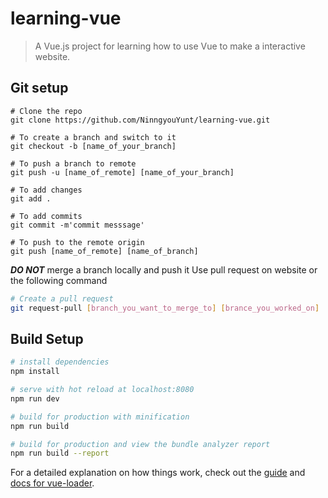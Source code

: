 # learning-vue

> A Vue.js project for learning how to use Vue to make a interactive website.

## Git setup
``` git
# Clone the repo
git clone https://github.com/NinngyouYunt/learning-vue.git

# To create a branch and switch to it
git checkout -b [name_of_your_branch]

# To push a branch to remote
git push -u [name_of_remote] [name_of_your_branch]

# To add changes
git add .

# To add commits
git commit -m'commit messsage'

# To push to the remote origin
git push [name_of_remote] [name_of_branch]
```

___DO NOT___ merge a branch locally and push it
Use pull request on website or the following command
```bash
# Create a pull request
git request-pull [branch_you_want_to_merge_to] [brance_you_worked_on]
```
## Build Setup

``` bash
# install dependencies
npm install

# serve with hot reload at localhost:8080
npm run dev

# build for production with minification
npm run build

# build for production and view the bundle analyzer report
npm run build --report
```

For a detailed explanation on how things work, check out the [guide](http://vuejs-templates.github.io/webpack/) and [docs for vue-loader](http://vuejs.github.io/vue-loader).
